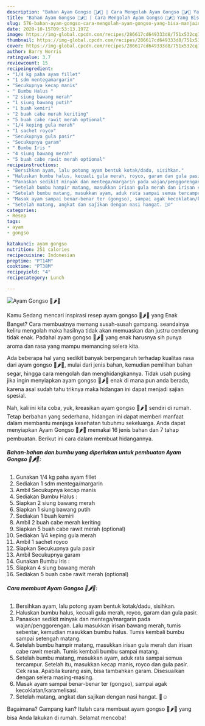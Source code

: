 ```yaml
---
description: "Bahan Ayam Gongso 🐥🌶🥘 | Cara Mengolah Ayam Gongso 🐥🌶🥘 Yang Bisa Manjain Lidah"
title: "Bahan Ayam Gongso 🐥🌶🥘 | Cara Mengolah Ayam Gongso 🐥🌶🥘 Yang Bisa Manjain Lidah"
slug: 576-bahan-ayam-gongso-cara-mengolah-ayam-gongso-yang-bisa-manjain-lidah
date: 2020-10-15T09:53:13.197Z
image: https://img-global.cpcdn.com/recipes/286617cd649333d8/751x532cq70/ayam-gongso-🐥🌶🥘-foto-resep-utama.jpg
thumbnail: https://img-global.cpcdn.com/recipes/286617cd649333d8/751x532cq70/ayam-gongso-🐥🌶🥘-foto-resep-utama.jpg
cover: https://img-global.cpcdn.com/recipes/286617cd649333d8/751x532cq70/ayam-gongso-🐥🌶🥘-foto-resep-utama.jpg
author: Barry Norris
ratingvalue: 3.7
reviewcount: 15
recipeingredient:
- "1/4 kg paha ayam fillet"
- "1 sdm mentegamargarin"
- "Secukupnya kecap manis"
- " Bumbu Halus "
- "2 siung bawang merah"
- "1 siung bawang putih"
- "1 buah kemiri"
- "2 buah cabe merah keriting"
- "5 buah cabe rawit merah optional"
- "1/4 keping gula merah"
- "1 sachet royco"
- "Secukupnya gula pasir"
- "Secukupnya garam"
- " Bumbu Iris "
- "4 siung bawang merah"
- "5 buah cabe rawit merah optional"
recipeinstructions:
- "Bersihkan ayam, lalu potong ayam bentuk kotak/dadu, sisihkan."
- "Haluskan bumbu halus, kecuali gula merah, royco, garam dan gula pasir."
- "Panaskan sedikit minyak dan mentega/margarin pada wajan/penggorengan. Lalu masukkan irisan bawang merah, tumis sebentar, kemudian masukkan bumbu halus. Tumis kembali bumbu sampai setengah matang."
- "Setelah bumbu hampir matang, masukkan irisan gula merah dan irisan cabe rawit merah. Tumis kembali bumbu sampai matang."
- "Setelah bumbu matang, masukkan ayam, aduk rata sampai semua tercampur. Setelah itu, masukkan kecap manis, royco dan gula pasir. Cek rasa. Apabila kurang asin, bisa tambahkan garam. Disesuaikan dengan selera masing-masing."
- "Masak ayam sampai benar-benar ter (gongso), sampai agak kecoklatan/karamelisasi."
- "Setelah matang, angkat dan sajikan dengan nasi hangat. 🍚☺"
categories:
- Resep
tags:
- ayam
- gongso

katakunci: ayam gongso 
nutrition: 251 calories
recipecuisine: Indonesian
preptime: "PT14M"
cooktime: "PT38M"
recipeyield: "4"
recipecategory: Lunch

---
```



![Ayam Gongso 🐥🌶🥘](https://img-global.cpcdn.com/recipes/286617cd649333d8/751x532cq70/ayam-gongso-🐥🌶🥘-foto-resep-utama.jpg)

Kamu Sedang mencari inspirasi resep ayam gongso 🐥🌶🥘 yang Enak Banget? Cara membuatnya memang susah-susah gampang. seandainya keliru mengolah maka hasilnya tidak akan memuaskan dan justru cenderung tidak enak. Padahal ayam gongso 🐥🌶🥘 yang enak harusnya sih punya aroma dan rasa yang mampu memancing selera kita.

Ada beberapa hal yang sedikit banyak berpengaruh terhadap kualitas rasa dari ayam gongso 🐥🌶🥘, mulai dari jenis bahan, kemudian pemilihan bahan segar, hingga cara mengolah dan menghidangkannya. Tidak usah pusing jika ingin menyiapkan ayam gongso 🐥🌶🥘 enak di mana pun anda berada, karena asal sudah tahu triknya maka hidangan ini dapat menjadi sajian spesial.




Nah, kali ini kita coba, yuk, kreasikan ayam gongso 🐥🌶🥘 sendiri di rumah. Tetap berbahan yang sederhana, hidangan ini dapat memberi manfaat dalam membantu menjaga kesehatan tubuhmu sekeluarga. Anda dapat menyiapkan Ayam Gongso 🐥🌶🥘 memakai 16 jenis bahan dan 7 tahap pembuatan. Berikut ini cara dalam membuat hidangannya.

<!--inarticleads1-->

##### Bahan-bahan dan bumbu yang diperlukan untuk pembuatan Ayam Gongso 🐥🌶🥘:

1. Gunakan 1/4 kg paha ayam fillet
1. Sediakan 1 sdm mentega/margarin
1. Ambil Secukupnya kecap manis
1. Sediakan  Bumbu Halus :
1. Siapkan 2 siung bawang merah
1. Siapkan 1 siung bawang putih
1. Sediakan 1 buah kemiri
1. Ambil 2 buah cabe merah keriting
1. Siapkan 5 buah cabe rawit merah (optional)
1. Sediakan 1/4 keping gula merah
1. Ambil 1 sachet royco
1. Siapkan Secukupnya gula pasir
1. Ambil Secukupnya garam
1. Gunakan  Bumbu Iris :
1. Siapkan 4 siung bawang merah
1. Sediakan 5 buah cabe rawit merah (optional)




<!--inarticleads2-->

##### Cara membuat Ayam Gongso 🐥🌶🥘:

1. Bersihkan ayam, lalu potong ayam bentuk kotak/dadu, sisihkan.
1. Haluskan bumbu halus, kecuali gula merah, royco, garam dan gula pasir.
1. Panaskan sedikit minyak dan mentega/margarin pada wajan/penggorengan. Lalu masukkan irisan bawang merah, tumis sebentar, kemudian masukkan bumbu halus. Tumis kembali bumbu sampai setengah matang.
1. Setelah bumbu hampir matang, masukkan irisan gula merah dan irisan cabe rawit merah. Tumis kembali bumbu sampai matang.
1. Setelah bumbu matang, masukkan ayam, aduk rata sampai semua tercampur. Setelah itu, masukkan kecap manis, royco dan gula pasir. Cek rasa. Apabila kurang asin, bisa tambahkan garam. Disesuaikan dengan selera masing-masing.
1. Masak ayam sampai benar-benar ter (gongso), sampai agak kecoklatan/karamelisasi.
1. Setelah matang, angkat dan sajikan dengan nasi hangat. 🍚☺




Bagaimana? Gampang kan? Itulah cara membuat ayam gongso 🐥🌶🥘 yang bisa Anda lakukan di rumah. Selamat mencoba!

